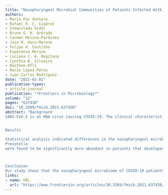 ```yaml
---
title: "Nasopharyngeal Microbial Communities of Patients Infected With SARS-CoV-2 That Developed COVID-19"
authors:
- Maria Paz Ventero
- Rafael R. C. Cuadrat
- Inmaculada Vidal
- Bruno G. N. Andrade
- Carmen Molina-Pardines
- Jose M. Haro-Moreno
- Felipe H. Coutinho
- Esperanza Merino
- Luciana C. A. Regitano
- Cynthia B. Silveira
- Haithem Afli
- Mario López-Pérez
- Juan Carlos Rodríguez
date: "2021-01-01"
publication-types:
- article-journal
publication: "*Frontiers in Microbiology*"
volume: "12"
pages: "637430"
doi: "10.3389/fmicb.2021.637430"
abstract: "Background
SARS-CoV-2 is an RNA virus causing COVID-19. The clinical characteristics and epidemiology of COVID-19 have been extensively investigated, however, only one study so far focused on the patient’s nasopharynx microbiota. In this study we investigated the nasopharynx microbial community of patients that developed different severity levels of COVID-19. We performed 16S ribosomal DNA sequencing from nasopharyngeal swab samples obtained from SARS-CoV-2 positive (56) and negative (18) patients in the province of Alicante (Spain) in their first visit to the hospital. Positive SARS-CoV-2 patients were observed and later categorized in mild (symptomatic without hospitalization), moderate (hospitalization), and severe (admission to ICU). We compared the microbiota diversity and OTU composition among severity groups and built bacterial co-abundance networks for each group.


Results

Statistical analysis indicated differences in the nasopharyngeal microbiome of COVID19 patients. 62 OTUs were found exclusively in SARS-CoV-2 positive patients, mostly classified as members of the phylum Bacteroidota (18) and Firmicutes (25). OTUs classified as
Prevotella
were found to be significantly more abundant in patients that developed more severe COVID-19. Furthermore, co-abundance analysis indicated a loss of network complexity among samples from patients that later developed more severe symptoms.



Conclusion
Our study shows that the nasopharyngeal microbiome of COVID-19 patients showed differences in the composition of specific OTUs and complexity of co-abundance networks. Taxa with differential abundances among groups could serve as biomarkers for COVID-19 severity. Nevertheless, further studies with larger sample sizes should be conducted to validate these results."
links:
- name: URL
  url: "https://www.frontiersin.org/articles/10.3389/fmicb.2021.637430/full"
---
```

